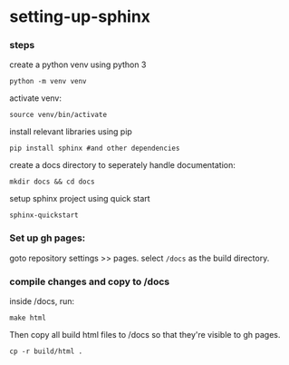 # setting-up-sphinx

### steps

create a python venv using python 3
```
python -m venv venv
```

activate venv: 
```
source venv/bin/activate
```

install relevant libraries using pip 
```
pip install sphinx #and other dependencies
```

create a docs directory to seperately handle documentation: 
```
mkdir docs && cd docs
```

setup sphinx project using quick start
```
sphinx-quickstart
```

### Set up gh pages: 
goto repository settings >> pages. select `/docs` as the build directory. 

### compile changes and copy to /docs
inside /docs, run:
```
make html
```
Then copy all build html files to /docs so that they're visible to gh pages.
```
cp -r build/html .
```
